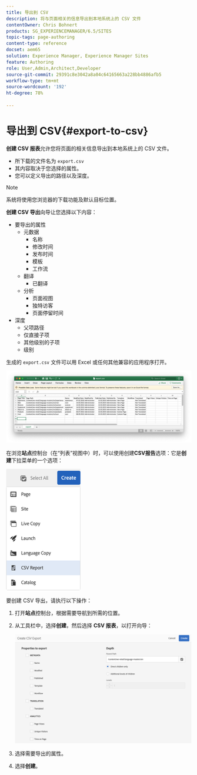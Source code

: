 ```yaml
---
title: 导出到 CSV
description: 将与页面相关的信息导出到本地系统上的 CSV 文件
contentOwner: Chris Bohnert
products: SG_EXPERIENCEMANAGER/6.5/SITES
topic-tags: page-authoring
content-type: reference
docset: aem65
solution: Experience Manager, Experience Manager Sites
feature: Authoring
role: User,Admin,Architect,Developer
source-git-commit: 29391c8e3042a8a04c64165663a228bb4886afb5
workflow-type: tm+mt
source-wordcount: '192'
ht-degree: 78%

---
```


# 导出到 CSV{#export-to-csv}

**创建 CSV 报表**&#x200B;允许您将页面的相关信息导出到本地系统上的 CSV 文件。

* 所下载的文件名为 `export.csv`
* 其内容取决于您选择的属性。
* 您可以定义导出的路径以及深度。

>[!NOTE]
>
>系统将使用您浏览器的下载功能及默认目标位置。

**创建 CSV 导出**&#x200B;向导让您选择以下内容：

* 要导出的属性
   * 元数据
      * 名称
      * 修改时间
      * 发布时间
      * 模板
      * 工作流
   * 翻译
      * 已翻译
   * 分析
      * 页面视图
      * 独特访客
      * 页面停留时间
* 深度
   * 父项路径
   * 仅直接子项
   * 其他级别的子项
   * 级别

生成的 `export.csv` 文件可以用 Excel 或任何其他兼容的应用程序打开。

![etc-01](assets/etc-01.png)

在浏览&#x200B;**站点**&#x200B;控制台（在“列表”视图中）时，可以使用创建&#x200B;**CSV报告**&#x200B;选项：它是&#x200B;**创建**&#x200B;下拉菜单的一个选项：

![etc-02](assets/etc-02.png)

要创建 CSV 导出，请执行以下操作：

1. 打开&#x200B;**站点**&#x200B;控制台，根据需要导航到所需的位置。
1. 从工具栏中，选择&#x200B;**创建**，然后选择 **CSV 报表**，以打开向导：

   ![etc-03](assets/etc-03.png)

1. 选择需要导出的属性。
1. 选择&#x200B;**创建**。
